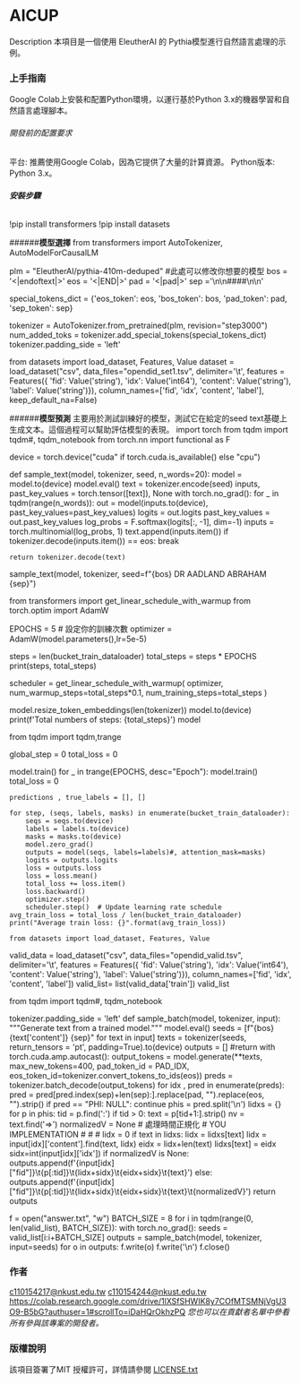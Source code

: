 # AICUP

Description
本項目是一個使用 EleutherAI 的 Pythia模型進行自然語言處理的示例。


### 上手指南

Google Colab上安裝和配置Python環境，以運行基於Python 3.x的機器學習和自然語言處理腳本。



###### 開發前的配置要求

平台: 推薦使用Google Colab，因為它提供了大量的計算資源。
Python版本: Python 3.x。

###### **安裝步驟**

!pip install transformers
!pip install datasets


######**模型選擇**
from transformers import AutoTokenizer, AutoModelForCausalLM

plm = "EleutherAI/pythia-410m-deduped" #此處可以修改你想要的模型
bos = '<|endoftext|>'
eos = '<|END|>'
pad = '<|pad|>'
sep ='\n\n####\n\n'

special_tokens_dict = {'eos_token': eos, 'bos_token': bos, 'pad_token': pad, 'sep_token': sep}

tokenizer = AutoTokenizer.from_pretrained(plm, revision="step3000")
num_added_toks = tokenizer.add_special_tokens(special_tokens_dict)
tokenizer.padding_side = 'left'

from datasets import load_dataset, Features, Value
dataset = load_dataset("csv", data_files="opendid_set1.tsv", delimiter='\t',
                       features = Features({
                              'fid': Value('string'), 'idx': Value('int64'),
                              'content': Value('string'), 'label': Value('string')}),
                       column_names=['fid', 'idx', 'content', 'label'], keep_default_na=False)

######**模型預測**
主要用於測試訓練好的模型，測試它在給定的seed text基礎上生成文本。這個過程可以幫助評估模型的表現。
import torch
from tqdm import tqdm#, tqdm_notebook
from torch.nn import functional as F

device = torch.device("cuda" if torch.cuda.is_available() else "cpu")

def sample_text(model, tokenizer, seed, n_words=20):
    model = model.to(device)
    model.eval()
    text = tokenizer.encode(seed)
    inputs, past_key_values = torch.tensor([text]), None
    with torch.no_grad():
        for _ in tqdm(range(n_words)):
            out = model(inputs.to(device), past_key_values=past_key_values)
            logits = out.logits
            past_key_values = out.past_key_values
            log_probs = F.softmax(logits[:, -1], dim=-1)
            inputs = torch.multinomial(log_probs, 1)
            text.append(inputs.item())
            if tokenizer.decode(inputs.item()) == eos:
                break


    return tokenizer.decode(text)

sample_text(model, tokenizer, seed=f"{bos} DR AADLAND ABRAHAM {sep}")

from transformers import get_linear_schedule_with_warmup
from torch.optim import AdamW

EPOCHS = 5 # 設定你的訓練次數
optimizer = AdamW(model.parameters(),lr=5e-5)

steps = len(bucket_train_dataloader)
total_steps = steps * EPOCHS
print(steps, total_steps)

scheduler = get_linear_schedule_with_warmup(
    optimizer,
    num_warmup_steps=total_steps*0.1,
    num_training_steps=total_steps
)

model.resize_token_embeddings(len(tokenizer))
model.to(device)
print(f'Total numbers of steps: {total_steps}')
model


from tqdm import tqdm,trange

global_step = 0
total_loss = 0

model.train()
for _ in trange(EPOCHS, desc="Epoch"):
    model.train()
    total_loss = 0

    predictions , true_labels = [], []

    for step, (seqs, labels, masks) in enumerate(bucket_train_dataloader):
        seqs = seqs.to(device)
        labels = labels.to(device)
        masks = masks.to(device)
        model.zero_grad()
        outputs = model(seqs, labels=labels)#, attention_mask=masks)
        logits = outputs.logits
        loss = outputs.loss
        loss = loss.mean()
        total_loss += loss.item()
        loss.backward()
        optimizer.step()
        scheduler.step()  # Update learning rate schedule
    avg_train_loss = total_loss / len(bucket_train_dataloader)
    print("Average train loss: {}".format(avg_train_loss))

    from datasets import load_dataset, Features, Value
valid_data = load_dataset("csv", data_files="opendid_valid.tsv", delimiter='\t',
                          features = Features({
                              'fid': Value('string'), 'idx': Value('int64'),
                              'content': Value('string'), 'label': Value('string')}),
                              column_names=['fid', 'idx', 'content', 'label'])
valid_list= list(valid_data['train'])
valid_list

from tqdm import tqdm#, tqdm_notebook

tokenizer.padding_side = 'left'
def sample_batch(model, tokenizer, input):
    """Generate text from a trained model."""
    model.eval()
    seeds = [f"{bos} {text['content']} {sep}" for text in input]
    texts = tokenizer(seeds, return_tensors = 'pt', padding=True).to(device)
    outputs = []
    #return
    with torch.cuda.amp.autocast():
        output_tokens = model.generate(**texts, max_new_tokens=400, pad_token_id = PAD_IDX,
                                        eos_token_id=tokenizer.convert_tokens_to_ids(eos))
        preds = tokenizer.batch_decode(output_tokens)
        for idx , pred in enumerate(preds):
            pred = pred[pred.index(sep)+len(sep):].replace(pad, "").replace(eos, "").strip()
            if pred == "PHI: NULL":
                continue
            phis = pred.split('\n')
            lidxs = {}
            for p in phis:
                tid = p.find(':')
                if tid > 0:
                    text = p[tid+1:].strip()
                    nv = text.find('=>')
                    normalizedV = None
                    # 處理時間正規化
                    # YOU IMPLEMENTATION
                    #
                    #
                    #
                    lidx = 0
                    if text in lidxs:
                        lidx = lidxs[text]
                    lidx = input[idx]['content'].find(text, lidx)
                    eidx = lidx+len(text)
                    lidxs[text] = eidx
                    sidx=int(input[idx]['idx'])
                    if normalizedV is None:
                        outputs.append(f'{input[idx]["fid"]}\t{p[:tid]}\t{lidx+sidx}\t{eidx+sidx}\t{text}')
                    else:
                        outputs.append(f'{input[idx]["fid"]}\t{p[:tid]}\t{lidx+sidx}\t{eidx+sidx}\t{text}\t{normalizedV}')
    return outputs

f = open("answer.txt", "w")
BATCH_SIZE = 8
for i in tqdm(range(0, len(valid_list), BATCH_SIZE)):
    with torch.no_grad():
        seeds = valid_list[i:i+BATCH_SIZE]
        outputs = sample_batch(model, tokenizer, input=seeds)
        for o in outputs:
            f.write(o)
            f.write('\n')
f.close()

### 作者
c110154217@nkust.edu.tw
c110154244@nkust.edu.tw
https://colab.research.google.com/drive/1lXSfSHWIK8y7COfMTSMNjVgU3O9-B5bG?authuser=1#scrollTo=iDaHQrOkhzPQ
 *您也可以在貢獻者名單中參看所有參與該專案的開發者。*

### 版權說明

該項目簽署了MIT 授權許可，詳情請參閱 [LICENSE.txt](https://github.com/your_github_name/your_repository/blob/master/LICENSE.txt)



